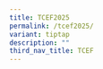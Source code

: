 ```yaml
---
title: TCEF2025
permalink: /tcef2025/
variant: tiptap
description: ""
third_nav_title: TCEF
---
```


